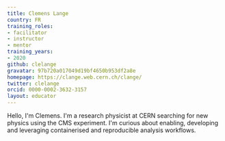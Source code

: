```yaml
---
title: Clemens Lange
country: FR
training_roles:
- facilitator
- instructor
- mentor
training_years:
- 2020
github: clelange
gravatar: 97b720a017049d19bf4650b953df2a8e
homepage: https://clange.web.cern.ch/clange/
twitter: clelange
orcid: 0000-0002-3632-3157
layout: educator
---
```


Hello, I'm Clemens. I'm a research physicist at CERN searching for new physics using the CMS experiment. I'm curious about enabling, developing and leveraging containerised and reproducible analysis workflows.